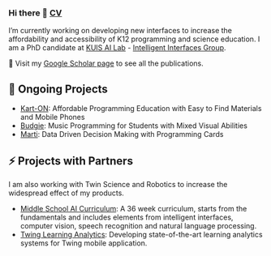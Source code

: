 ### Hi there 👋 [CV](https://drive.google.com/file/d/1xMf8ycVRfI5I42JhirqclYcWHidhi6EV/view?usp=sharing)

I’m currently working on developing new interfaces to increase the affordability and accessibility of K12 programming and science education. I am a PhD candidate at [KUIS AI Lab](https://ai.ku.edu.tr/) - [Intelligent Interfaces Group](https://iui.ku.edu.tr/). 

📝 Visit my [Google Scholar page](https://scholar.google.com/citations?user=Ajpd3NwAAAAJ&hl=en) to see all the publications.

## 🌱 Ongoing Projects

- [Kart-ON](https://karton.ku.edu.tr/): Affordable Programming Education with Easy to Find Materials and Mobile Phones
- [Budgie](https://budgi.es/): Music Programming for Students with Mixed Visual Abilities
- [Marti](https://github.com/karton-project/marti): Data Driven Decision Making with Programming Cards

## ⚡ Projects with Partners

I am also working with Twin Science and Robotics to increase the widespread effect of my products.
- [Middle School AI Curriculum](https://asabuncuoglu13.github.io/explorable-ai/): A 36 week curriculum, starts from the fundamentals and includes elements from intelligent interfaces, computer vision, speech recognition and natural language processing. 
- [Twing Learning Analytics](https://www.twinscience.com/en/twingapp/): Developing state-of-the-art learning analytics systems for Twing mobile application.

